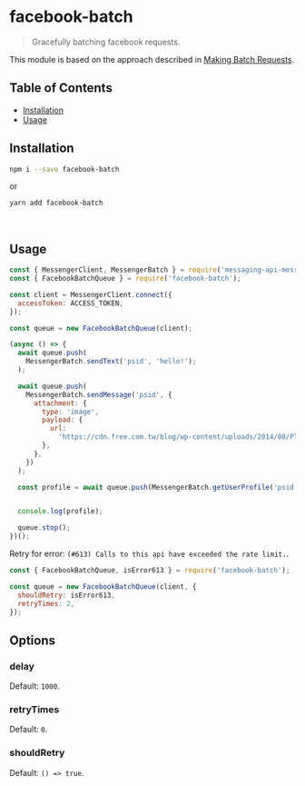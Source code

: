 # facebook-batch

> Gracefully batching facebook requests.

This module is based on the approach described in [Making Batch Requests](https://developers.facebook.com/docs/graph-api/making-multiple-requests/).

## Table of Contents

- [Installation](#installation)
- [Usage](#usage)

## Installation

```sh
npm i --save facebook-batch
```

or

```sh
yarn add facebook-batch
```

<br />

## Usage

```js
const { MessengerClient, MessengerBatch } = require('messaging-api-messenger');
const { FacebookBatchQueue } = require('facebook-batch');

const client = MessengerClient.connect({
  accessToken: ACCESS_TOKEN,
});

const queue = new FacebookBatchQueue(client);

(async () => {
  await queue.push(
    MessengerBatch.sendText('psid', 'hello!');
  );

  await queue.push(
    MessengerBatch.sendMessage('psid', {
      attachment: {
        type: 'image',
        payload: {
          url:
            'https://cdn.free.com.tw/blog/wp-content/uploads/2014/08/Placekitten480-g.jpg',
        },
      },
    })
  );

  const profile = await queue.push(MessengerBatch.getUserProfile('psid'));


  console.log(profile);

  queue.stop();
})();
```

Retry for error: `(#613) Calls to this api have exceeded the rate limit.`.

```js
const { FacebookBatchQueue, isError613 } = require('facebook-batch');

const queue = new FacebookBatchQueue(client, {
  shouldRetry: isError613,
  retryTimes: 2,
});
```

## Options

### delay

Default: `1000`.

### retryTimes

Default: `0`.

### shouldRetry

Default: `() => true`.
